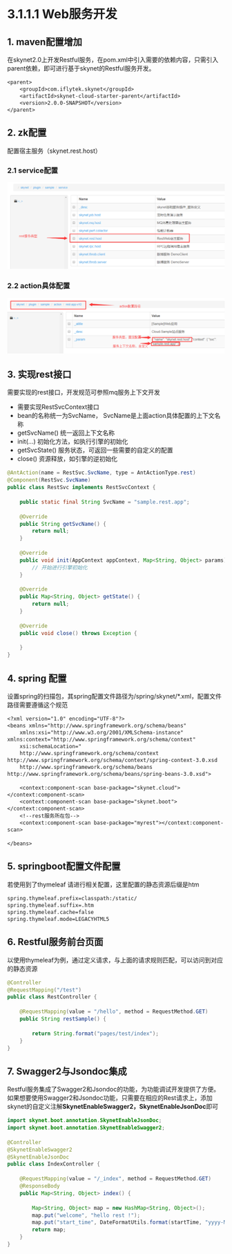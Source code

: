 # 3.1.1.1 Web服务开发

## 1. maven配置增加

在skynet2.0上开发Restful服务，在pom.xml中引入需要的依赖内容，只需引入parent依赖，即可进行基于skynet的Restful服务开发。

```markup
<parent>
	<groupId>com.iflytek.skynet</groupId>
	<artifactId>skynet-cloud-starter-parent</artifactId>
	<version>2.0.0-SNAPSHOT</version>
</parent>
```

## 2. zk配置

 配置宿主服务（skynet.rest.host）

### 2.1 service配置

![](../../../.gitbook/assets/image%20%2841%29.png)

### **2.2 action具体配置**

![](../../../.gitbook/assets/image%20%2820%29.png)

## 3. 实现rest接口

 需要实现的rest接口，开发规范可参照mq服务上下文开发

* 需要实现RestSvcContext接口
* bean的名称统一为SvcName， SvcName是上面action具体配置的上下文名称
* getSvcName\(\) 统一返回上下文名称
* init\(...\) 初始化方法，如执行引擎的初始化
* getSvcState\(\) 服务状态，可返回一些需要的自定义的配置
* close\(\) 资源释放，如引擎的逆初始化

```java
@AntAction(name = RestSvc.SvcName, type = AntActionType.rest)
@Component(RestSvc.SvcName)
public class RestSvc implements RestSvcContext {

	public static final String SvcName = "sample.rest.app";

	@Override
	public String getSvcName() {
		return null;
	}

	@Override
	public void init(AppContext appContext, Map<String, Object> params) throws Exception {
		// 开始进行引擎初始化
	}

	@Override
	public Map<String, Object> getState() {
		return null;
	}
	
	@Override
	public void close() throws Exception {

	}
}
```

## 4. spring 配置

设置spring的扫描包，其spring配置文件路径为/spring/skynet/\*.xml，配置文件路径需要遵循这个规范

```markup
<?xml version="1.0" encoding="UTF-8"?>
<beans xmlns="http://www.springframework.org/schema/beans"
	xmlns:xsi="http://www.w3.org/2001/XMLSchema-instance" xmlns:context="http://www.springframework.org/schema/context"
	xsi:schemaLocation="
	http://www.springframework.org/schema/context http://www.springframework.org/schema/context/spring-context-3.0.xsd 
	http://www.springframework.org/schema/beans http://www.springframework.org/schema/beans/spring-beans-3.0.xsd">

	<context:component-scan base-package="skynet.cloud"></context:component-scan>
	<context:component-scan base-package="skynet.boot"></context:component-scan>
	<!--rest服务所在包-->
	<context:component-scan base-package="myrest"></context:component-scan>

</beans>
```

## 5. springboot配置文件配置

若使用到了thymeleaf 请进行相关配置，这里配置的静态资源后缀是htm

```markup
spring.thymeleaf.prefix=classpath:/static/
spring.thymeleaf.suffix=.htm
spring.thymeleaf.cache=false
spring.thymeleaf.mode=LEGACYHTML5
```

## 6. Restful服务前台页面

以使用thymeleaf为例，通过定义请求，与上面的请求规则匹配，可以访问到对应的静态资源

```java
@Controller
@RequestMapping("/test")
public class RestController {

	@RequestMapping(value = "/hello", method = RequestMethod.GET)
	public String restSample() {

		return String.format("pages/test/index");
	}
}
```

## 7. Swagger2与Jsondoc集成

Restful服务集成了Swagger2和Jsondoc的功能，为功能调试开发提供了方便。如果想要使用Swagger2和Jsondoc功能，只需要在相应的Rest请求上，添加skynet的自定义注解**SkynetEnableSwagger2，SkynetEnableJsonDoc**即可

```java
import skynet.boot.annotation.SkynetEnableJsonDoc;
import skynet.boot.annotation.SkynetEnableSwagger2;

@Controller
@SkynetEnableSwagger2
@SkynetEnableJsonDoc
public class IndexController {

	@RequestMapping(value = "/_index", method = RequestMethod.GET)
	@ResponseBody
	public Map<String, Object> index() {

		Map<String, Object> map = new HashMap<String, Object>();
		map.put("welcome", "hello rest !");
		map.put("start_time", DateFormatUtils.format(startTime, "yyyy-MM-dd HH:mm:ss"));
		return map;
	}
}
```

